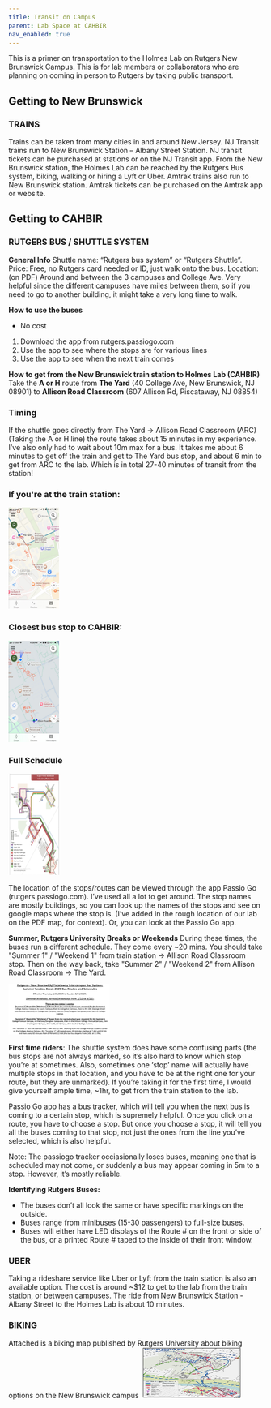 ```yaml
---
title: Transit on Campus
parent: Lab Space at CAHBIR
nav_enabled: true 
---
```


This is a primer on transportation to the Holmes Lab on Rutgers New Brunswick Campus. This is for lab members or collaborators who are planning on coming in person to Rutgers by taking public transport. 


## Getting to New Brunswick

### TRAINS
Trains can be taken from many cities in and around New Jersey. NJ Transit trains run to New Brunswick Station – Albany Street Station. NJ transit tickets can be purchased at stations or on the NJ Transit app. From the New Brunswick station, the Holmes Lab can be reached by the Rutgers Bus system, biking, walking or hiring a Lyft or Uber.
Amtrak trains also run to New Brunswick station. Amtrak tickets can be purchased on the Amtrak app or website. 

## Getting to CAHBIR 

### RUTGERS BUS / SHUTTLE SYSTEM
**General Info**
Shuttle name: “Rutgers bus system” or “Rutgers Shuttle”. 
Price: Free, no Rutgers card needed or ID, just walk onto the bus.
Location: (on PDF) Around and between the 3 campuses and College Ave. Very helpful since the different campuses have miles between them, so if you need to go to another building, it might take a very long time to walk.

**How to use the buses**
- No cost
1.	Download the app from rutgers.passiogo.com
2.	Use the app to see where the stops are for various lines
3.	Use the app to see when the next train comes

**How to get from the New Brunswick train station to Holmes Lab (CAHBIR)**
Take the **A or H** route from **The Yard** (40 College Ave, New Brunswick, NJ 08901) to **Allison Road Classroom** (607 Allison Rd, Piscataway, NJ 08854) 

### Timing
If the shuttle goes directly from The Yard → Allison Road Classroom (ARC) (Taking the A or H line) the route takes about 15 minutes in my experience. I’ve also only had to wait about 10m max for a bus. It takes me about 6 minutes to get off the train and get to The Yard bus stop, and about 6 min to get from ARC to the lab. Which is in total 27-40 minutes of transit from the station!

### If you're at the train station:
<img src="train-to-stop.jpg" width="100" height="200">

### Closest bus stop to CAHBIR: 
<img src="stop-to-cahbir.jpg" width="100" height="200">

### Full Schedule
<img src="bus-sched.png" width="100" height="200">


The location of the stops/routes can be viewed through the app Passio Go (rutgers.passiogo.com). I’ve used all a lot to get around. The stop names are mostly buildings, so you can look up the names of the stops and see on google maps where the stop is. (I’ve added in the rough location of our lab on the PDF map, for context). Or, you can look at the Passio Go app.

**Summer, Rutgers University Breaks or Weekends**
During these times, the buses run a different schedule. They come every ~20 mins. You should take "Summer 1" / "Weekend 1" from train station -> Allison Road Classroom stop. Then on the way back, take "Summer 2" / "Weekend 2" from Allison Road Classroom -> The Yard.

<img src="summer-buses.png" width="200" height="100">


**First time riders**: The shuttle system does have some confusing parts (the bus stops are not always marked, so it’s also hard to know which stop you’re at sometimes. Also, sometimes one ‘stop’ name will actually have multiple stops in that location, and you have to be at the right one for your route, but they are unmarked). If you’re taking it for the first time, I would give yourself ample time, ~1hr, to get from the train station to the lab. 

Passio Go app has a bus tracker, which will tell you when the next bus is coming to a certain stop, which is supremely helpful. Once you click on a route, you have to choose a stop. But once you choose a stop, it will tell you all the buses coming to that stop, not just the ones from the line you’ve selected, which is also helpful.

Note: The passiogo tracker occiasionally loses buses, meaning one that is scheduled may not come, or suddenly a bus may appear coming in 5m to a stop. However, it’s mostly reliable. 

**Identifying Rutgers Buses:**
-	The buses don’t all look the same or have specific markings on the outside. 
-	Buses range from minibuses (15-30 passengers) to full-size buses. 
-	Buses will either have LED displays of the Route # on the front or side of the bus, or a printed Route # taped to the inside of their front window. 


### UBER
Taking a rideshare service like Uber or Lyft from the train station is also an available option. The cost is around ~$12 to get to the lab from the train station, or between campuses. The ride from New Brunswick Station - Albany Street to the Holmes Lab is about 10 minutes. 

### BIKING
Attached is a biking map published by Rutgers University about biking options on the New Brunswick campus
<img src="biking-maps.pdf" width="200" height="100">

